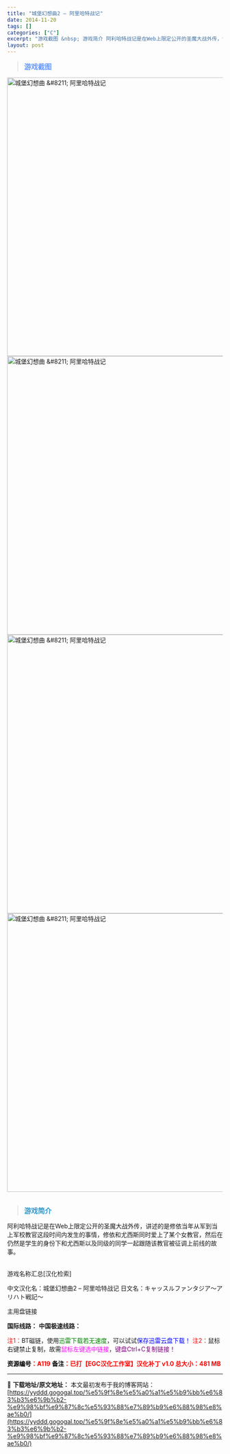```yaml
---
title: "城堡幻想曲2 – 阿里哈特战记"
date: 2014-11-20
tags: []
categories: ["C"]
excerpt: "游戏截图 &nbsp; 游戏简介 阿利哈特战记是在Web上限定公开的圣魔大战外传，讲述的是修依当年从军到当上军校教官这段时间内发生的事情，修依和尤西斯同时爱上了某个女教官，然后在仍然是学生的身份下和尤西斯以及同级的同学一起跟随该教官被征调上前线的故事。 &nbsp; 游戏名称汇总[汉化检索] 中文汉&hellip;"
layout: post
---
```


<div>
<blockquote><b><span style="font-size: 12pt; color: #6699ff;">游戏截图</span></b></blockquote>
<div><img title="点击放大" src="https://yyddd.gogogal.top/wp-content/uploads/2025/04/20250429_6810e59b0bfbf.webp" alt="城堡幻想曲 &amp;#8211; 阿里哈特战记" width="650" /></div>
<div><img title="点击放大" src="https://yyddd.gogogal.top/wp-content/uploads/2025/04/20250429_6810e59cda244.webp" alt="城堡幻想曲 &amp;#8211; 阿里哈特战记" width="650" /></div>
<div><img title="点击放大" src="https://yyddd.gogogal.top/wp-content/uploads/2025/04/20250429_6810e59e9166c.webp" alt="城堡幻想曲 &amp;#8211; 阿里哈特战记" width="650" /></div>
<div><img title="点击放大" src="https://yyddd.gogogal.top/wp-content/uploads/2025/04/20250429_6810e5a1b7ca7.webp" alt="城堡幻想曲 &amp;#8211; 阿里哈特战记" width="650" /></div>
&nbsp;
<blockquote><b><span style="font-size: 12pt; color: #3399cc;">游戏简介</span></b></blockquote>
<div>阿利哈特战记是在Web上限定公开的圣魔大战外传，讲述的是修依当年从军到当上军校教官这段时间内发生的事情，修依和尤西斯同时爱上了某个女教官，然后在仍然是学生的身份下和尤西斯以及同级的同学一起跟随该教官被征调上前线的故事。</div>
&nbsp;

游戏名称汇总[汉化检索]

中文汉化名：城堡幻想曲2 – 阿里哈特战记
日文名：キャッスルファンタジア〜アリハト戦記〜

</div>
<div class="panel panel-primary">
<div class="panel-heading">主用盘链接</div>
<div class="panel-body">

<b>国际线路：</b>
<b>中国极速线路：</b>


<span style="color: #ff0000;">注1：</span>BT磁链，使用<span style="color: #008000;">迅雷下载若无速度</span>，可以试试<span style="color: #0000ff;">保存迅雷云盘下载！</span>
<span style="color: #ff0000;">注2：</span>鼠标右键禁止复制，故需<span style="color: #ff00ff;">鼠标左键选中链接</span>，<span style="color: #800080;">键盘Ctrl+C复制链接！</span>

</div>
<div class="panel-footer"><span style="color: #ff0000;"><b><span style="color: #000000;">资源编号</span>：A119</b></span>
<span style="color: #ff0000;"><b><span style="color: #000000;">备注</span>：已打【EGC汉化工作室】汉化补丁 v1.0 总大小：481 MB</b></span></div>
</div>

---
📖 **下载地址/原文地址：** 本文最初发布于我的博客网站：[https://yyddd.gogogal.top/%e5%9f%8e%e5%a0%a1%e5%b9%bb%e6%83%b3%e6%9b%b2-%e9%98%bf%e9%87%8c%e5%93%88%e7%89%b9%e6%88%98%e8%ae%b0/](https://yyddd.gogogal.top/%e5%9f%8e%e5%a0%a1%e5%b9%bb%e6%83%b3%e6%9b%b2-%e9%98%bf%e9%87%8c%e5%93%88%e7%89%b9%e6%88%98%e8%ae%b0/)
